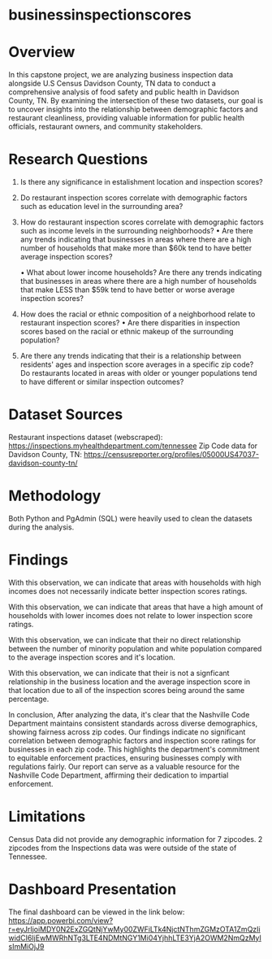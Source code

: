 # businessinspectionscores
# Overview
In this capstone project, we are analyzing business inspection data alongside U.S Census Davidson County, TN data to conduct a comprehensive analysis of food safety and public health in Davidson County, TN. By examining the intersection of these two datasets, our goal is to uncover insights into the relationship between demographic factors and restaurant cleanliness, providing valuable information for public health officials, restaurant owners, and community stakeholders.


# Research Questions

1. Is there any significance in estalishment location and inspection scores?
2. Do restaurant inspection scores correlate with demographic factors such as education level in the surrounding area? 
3. How do restaurant inspection scores correlate with demographic factors such as income levels in the surrounding neighborhoods?
	• Are there any trends indicating that businesses in areas where there are a high number of households that make more than $60k tend to have better average inspection scores?

	• What about lower income households? Are there any trends indicating that businesses in areas where there are a high number of households that make LESS than $59k tend to have better or worse average inspection scores? 
					
4. How does the racial or ethnic composition of a neighborhood relate to restaurant inspection scores?
	• Are there disparities in inspection scores based on the racial or ethnic makeup of the surrounding population?

5. Are there any trends indicating that their is a relationship between residents' ages and inspection score averages in a specific zip code? Do restaurants located in areas with older or younger populations tend to have different or similar inspection outcomes?
# Dataset Sources

Restaurant inspections dataset (webscraped):
https://inspections.myhealthdepartment.com/tennessee 
Zip Code data for Davidson County, TN:
 https://censusreporter.org/profiles/05000US47037-davidson-county-tn/

# Methodology
Both Python and PgAdmin (SQL) were heavily used to clean the datasets during the analysis.

# Findings
With this observation, we can indicate that areas with households with high incomes does not necessarily indicate better inspection scores ratings. 

With this observation, we can indicate that areas that have a high amount of households with lower incomes does not relate to lower inspection score ratings.

With this observation, we can indicate that their no direct relationship between the number of minority population and white population compared to the average inspection scores and it's location.

With this observation, we can indicate that their is not a signficant relationship in the business location and the average inspection score in that location due to all of the inspection scores being around the same percentage. 

In conclusion,  After analyzing the data, it's clear that the Nashville Code Department maintains consistent standards across diverse demographics, showing fairness across zip codes. Our findings indicate no significant correlation between demographic factors and inspection score ratings for businesses in each zip code. This highlights the department's commitment to equitable enforcement
practices, ensuring businesses comply with regulations fairly. Our report can serve as a valuable resource for the Nashville Code Department, affirming their dedication to impartial enforcement.
# Limitations
 Census Data did not provide any demographic information for 7 zipcodes. 2 zipcodes from the Inspections data was were outside of the state of Tennessee. 
# Dashboard Presentation
The final dashboard can be viewed in the link below:
https://app.powerbi.com/view?r=eyJrIjoiMDY0N2ExZGQtNjYwMy00ZWFiLTk4NjctNThmZGMzOTA1ZmQzIiwidCI6IjEwMWRhNTg3LTE4NDMtNGY1Mi04YjhhLTE3YjA2OWM2NmQzMyIsImMiOjJ9
